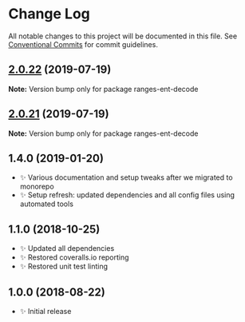 # Change Log

All notable changes to this project will be documented in this file.
See [Conventional Commits](https://conventionalcommits.org) for commit guidelines.

## [2.0.22](https://gitlab.com/codsen/codsen/compare/ranges-ent-decode@2.0.21...ranges-ent-decode@2.0.22) (2019-07-19)

**Note:** Version bump only for package ranges-ent-decode





## [2.0.21](https://gitlab.com/codsen/codsen/compare/ranges-ent-decode@2.0.20...ranges-ent-decode@2.0.21) (2019-07-19)

**Note:** Version bump only for package ranges-ent-decode





## 1.4.0 (2019-01-20)

- ✨ Various documentation and setup tweaks after we migrated to monorepo
- ✨ Setup refresh: updated dependencies and all config files using automated tools

## 1.1.0 (2018-10-25)

- ✨ Updated all dependencies
- ✨ Restored coveralls.io reporting
- ✨ Restored unit test linting

## 1.0.0 (2018-08-22)

- ✨ Initial release
